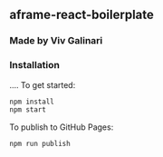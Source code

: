 ## aframe-react-boilerplate

### Made by Viv Galinari

### Installation

....
To get started:

```bash
npm install
npm start
```

To publish to GitHub Pages:

```bash
npm run publish
```

